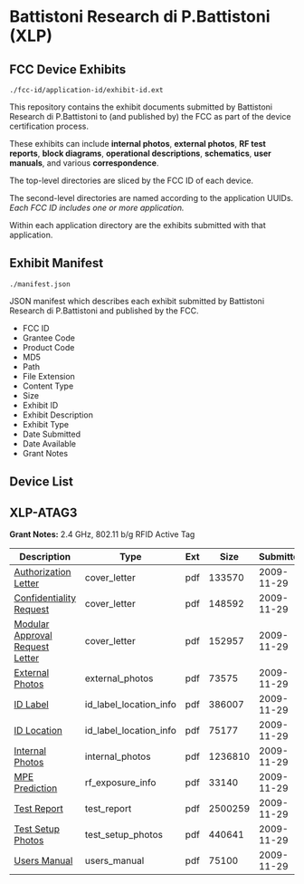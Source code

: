 # Battistoni Research di P.Battistoni (XLP)
## FCC Device Exhibits

```
./fcc-id/application-id/exhibit-id.ext
```

This repository contains the exhibit documents submitted by Battistoni Research di P.Battistoni to (and published by) the FCC as part of the device certification process.

These exhibits can include **internal photos**, **external photos**, **RF test reports**, **block diagrams**, **operational descriptions**, **schematics**, **user manuals**, and various **correspondence**.

The top-level directories are sliced by the FCC ID of each device.

The second-level directories are named according to the application UUIDs. *Each FCC ID includes one or more application.*

Within each application directory are the exhibits submitted with that application. 

## Exhibit Manifest

```
./manifest.json
```

JSON manifest which describes each exhibit submitted by Battistoni Research di P.Battistoni and published by the FCC.

- FCC ID
- Grantee Code
- Product Code
- MD5
- Path
- File Extension
- Content Type
- Size
- Exhibit ID
- Exhibit Description
- Exhibit Type
- Date Submitted
- Date Available
- Grant Notes

## Device List
## XLP-ATAG3
**Grant Notes:** 2.4 GHz, 802.11 b/g RFID Active Tag

| Description | Type | Ext | Size | Submitted | Available |
| ----------- | ---- | --- | ---- | --------- | --------- |
| [Authorization Letter](XLP-ATAG3/69983cb4a323e5e230cc72dd1ca47f37/1206036.pdf) | cover_letter | pdf | 133570 | 2009-11-29 | 2009-11-29 |
| [Confidentiality Request](XLP-ATAG3/69983cb4a323e5e230cc72dd1ca47f37/1206037.pdf) | cover_letter | pdf | 148592 | 2009-11-29 | 2009-11-29 |
| [Modular Approval Request Letter](XLP-ATAG3/69983cb4a323e5e230cc72dd1ca47f37/1206038.pdf) | cover_letter | pdf | 152957 | 2009-11-29 | 2009-11-29 |
| [External Photos](XLP-ATAG3/69983cb4a323e5e230cc72dd1ca47f37/1206040.pdf) | external_photos | pdf | 73575 | 2009-11-29 | 2009-11-29 |
| [ID Label](XLP-ATAG3/69983cb4a323e5e230cc72dd1ca47f37/1206041.pdf) | id_label_location_info | pdf | 386007 | 2009-11-29 | 2009-11-29 |
| [ID Location](XLP-ATAG3/69983cb4a323e5e230cc72dd1ca47f37/1206042.pdf) | id_label_location_info | pdf | 75177 | 2009-11-29 | 2009-11-29 |
| [Internal Photos](XLP-ATAG3/69983cb4a323e5e230cc72dd1ca47f37/1206043.pdf) | internal_photos | pdf | 1236810 | 2009-11-29 | 2009-11-29 |
| [MPE Prediction](XLP-ATAG3/69983cb4a323e5e230cc72dd1ca47f37/1206046.pdf) | rf_exposure_info | pdf | 33140 | 2009-11-29 | 2009-11-29 |
| [Test Report](XLP-ATAG3/69983cb4a323e5e230cc72dd1ca47f37/1206048.pdf) | test_report | pdf | 2500259 | 2009-11-29 | 2009-11-29 |
| [Test Setup Photos](XLP-ATAG3/69983cb4a323e5e230cc72dd1ca47f37/1206049.pdf) | test_setup_photos | pdf | 440641 | 2009-11-29 | 2009-11-29 |
| [Users Manual](XLP-ATAG3/69983cb4a323e5e230cc72dd1ca47f37/1206050.pdf) | users_manual | pdf | 75100 | 2009-11-29 | 2009-11-29 |
